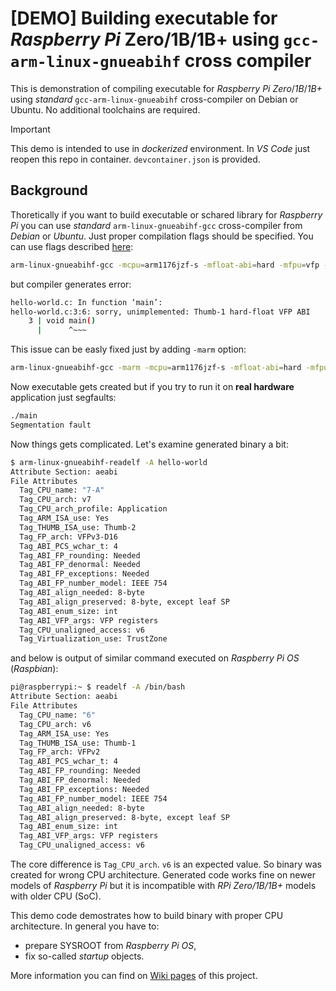 # [DEMO] Building executable for *Raspberry Pi* Zero/1B/1B+ using `gcc-arm-linux-gnueabihf` cross compiler

This is demonstration of compiling executable for *Raspberry Pi* *Zero*/*1B*/*1B+* using *standard* `gcc-arm-linux-gnueabihf` cross-compiler on Debian or Ubuntu. No additional toolchains are required.

> [!IMPORTANT]
> This demo is intended to use in *dockerized* environment. In *VS Code* just reopen this repo in container. `devcontainer.json` is provided.

## Background

Thoretically if you want to build executable or schared library for *Raspberry Pi* you can use *standard* `arm-linux-gnueabihf-gcc` cross-compiler from *Debian* or *Ubuntu*. Just proper compilation flags should be specified. You can use flags described [here](https://gist.github.com/fm4dd/c663217935dc17f0fc73c9c81b0aa845):

```sh
arm-linux-gnueabihf-gcc -mcpu=arm1176jzf-s -mfloat-abi=hard -mfpu=vfp -o hello-world hello-world.c
```

but compiler generates error:

```sh
hello-world.c: In function ‘main’:
hello-world.c:3:6: sorry, unimplemented: Thumb-1 hard-float VFP ABI
    3 | void main()
      |      ^~~~
```

This issue can be easly fixed just by adding `-marm` option:

```sh
arm-linux-gnueabihf-gcc -marm -mcpu=arm1176jzf-s -mfloat-abi=hard -mfpu=vfp -o hello-world hello-world.c
```

Now executable gets created but if you try to run it on **real hardware** application just segfaults:

```sh
./main
Segmentation fault
```

Now things gets complicated. Let's examine generated binary a bit:

```sh
$ arm-linux-gnueabihf-readelf -A hello-world
Attribute Section: aeabi
File Attributes
  Tag_CPU_name: "7-A"
  Tag_CPU_arch: v7
  Tag_CPU_arch_profile: Application
  Tag_ARM_ISA_use: Yes
  Tag_THUMB_ISA_use: Thumb-2
  Tag_FP_arch: VFPv3-D16
  Tag_ABI_PCS_wchar_t: 4
  Tag_ABI_FP_rounding: Needed
  Tag_ABI_FP_denormal: Needed
  Tag_ABI_FP_exceptions: Needed
  Tag_ABI_FP_number_model: IEEE 754
  Tag_ABI_align_needed: 8-byte
  Tag_ABI_align_preserved: 8-byte, except leaf SP
  Tag_ABI_enum_size: int
  Tag_ABI_VFP_args: VFP registers
  Tag_CPU_unaligned_access: v6
  Tag_Virtualization_use: TrustZone
```

and below is output of similar command executed on *Raspberry Pi OS* (*Raspbian*):

```sh
pi@raspberrypi:~ $ readelf -A /bin/bash
Attribute Section: aeabi
File Attributes
  Tag_CPU_name: "6"
  Tag_CPU_arch: v6
  Tag_ARM_ISA_use: Yes
  Tag_THUMB_ISA_use: Thumb-1
  Tag_FP_arch: VFPv2
  Tag_ABI_PCS_wchar_t: 4
  Tag_ABI_FP_rounding: Needed
  Tag_ABI_FP_denormal: Needed
  Tag_ABI_FP_exceptions: Needed
  Tag_ABI_FP_number_model: IEEE 754
  Tag_ABI_align_needed: 8-byte
  Tag_ABI_align_preserved: 8-byte, except leaf SP
  Tag_ABI_enum_size: int
  Tag_ABI_VFP_args: VFP registers
  Tag_CPU_unaligned_access: v6

```

The core difference is `Tag_CPU_arch`. `v6` is an expected value. So binary was created for wrong CPU architecture. Generated code works fine on newer models of *Raspberry Pi* but it is incompatible with *RPi Zero/1B/1B+* models with older CPU (SoC).

This demo code demostrates how to build binary with proper CPU architecture. In general you have to:

* prepare SYSROOT from *Raspberry Pi OS*,
* fix so-called *startup* objects.

More information you can find on [Wiki pages](//github.com/RoEdAl/rpi0-cross-compile/wiki) of this project.
